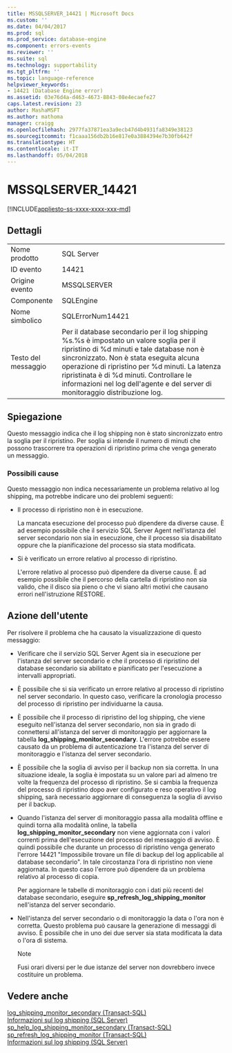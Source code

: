 ```yaml
---
title: MSSQLSERVER_14421 | Microsoft Docs
ms.custom: ''
ms.date: 04/04/2017
ms.prod: sql
ms.prod_service: database-engine
ms.component: errors-events
ms.reviewer: ''
ms.suite: sql
ms.technology: supportability
ms.tgt_pltfrm: ''
ms.topic: language-reference
helpviewer_keywords:
- 14421 (Database Engine error)
ms.assetid: 03e76d4a-d463-4673-8843-08e4ecaefe27
caps.latest.revision: 23
author: MashaMSFT
ms.author: mathoma
manager: craigg
ms.openlocfilehash: 2977fa37871ea3a9ecb47d4b4931fa8349e38123
ms.sourcegitcommit: f1caaa156db2b16e817e0a3884394e7b30fb642f
ms.translationtype: HT
ms.contentlocale: it-IT
ms.lasthandoff: 05/04/2018
---
```

# <a name="mssqlserver14421"></a>MSSQLSERVER_14421
[!INCLUDE[appliesto-ss-xxxx-xxxx-xxx-md](../../includes/appliesto-ss-xxxx-xxxx-xxx-md.md)]
  
## <a name="details"></a>Dettagli  
  
|||  
|-|-|  
|Nome prodotto|SQL Server|  
|ID evento|14421|  
|Origine evento|MSSQLSERVER|  
|Componente|SQLEngine|  
|Nome simbolico|SQLErrorNum14421|  
|Testo del messaggio|Per il database secondario per il log shipping %s.%s è impostato un valore soglia per il ripristino di %d minuti e tale database non è sincronizzato. Non è stata eseguita alcuna operazione di ripristino per %d minuti. La latenza ripristinata è di %d minuti. Controllare le informazioni nel log dell'agente e del server di monitoraggio distribuzione log.|  
  
## <a name="explanation"></a>Spiegazione  
Questo messaggio indica che il log shipping non è stato sincronizzato entro la soglia per il ripristino. Per soglia si intende il numero di minuti che possono trascorrere tra operazioni di ripristino prima che venga generato un messaggio.  
  
### <a name="possible-causes"></a>Possibili cause  
Questo messaggio non indica necessariamente un problema relativo al log shipping, ma potrebbe indicare uno dei problemi seguenti:  
  
-   Il processo di ripristino non è in esecuzione.  
  
    La mancata esecuzione del processo può dipendere da diverse cause. È ad esempio possibile che il servizio SQL Server Agent nell'istanza del server secondario non sia in esecuzione, che il processo sia disabilitato oppure che la pianificazione del processo sia stata modificata.  
  
-   Si è verificato un errore relativo al processo di ripristino.  
  
    L'errore relativo al processo può dipendere da diverse cause. È ad esempio possibile che il percorso della cartella di ripristino non sia valido, che il disco sia pieno o che vi siano altri motivi che causano errori nell'istruzione RESTORE.  
  
## <a name="user-action"></a>Azione dell'utente  
Per risolvere il problema che ha causato la visualizzazione di questo messaggio:  
  
-   Verificare che il servizio SQL Server Agent sia in esecuzione per l'istanza del server secondario e che il processo di ripristino del database secondario sia abilitato e pianificato per l'esecuzione a intervalli appropriati.  
  
-   È possibile che si sia verificato un errore relativo al processo di ripristino nel server secondario. In questo caso, verificare la cronologia processo del processo di ripristino per individuarne la causa.  
  
-   È possibile che il processo di ripristino del log shipping, che viene eseguito nell'istanza del server secondario, non sia in grado di connettersi all'istanza del server di monitoraggio per aggiornare la tabella **log_shipping_monitor_secondary**. L'errore potrebbe essere causato da un problema di autenticazione tra l'istanza del server di monitoraggio e l'istanza del server secondario.  
  
-   È possibile che la soglia di avviso per il backup non sia corretta. In una situazione ideale, la soglia è impostata su un valore pari ad almeno tre volte la frequenza del processo di ripristino. Se si cambia la frequenza del processo di ripristino dopo aver configurato e reso operativo il log shipping, sarà necessario aggiornare di conseguenza la soglia di avviso per il backup.  
  
-   Quando l'istanza del server di monitoraggio passa alla modalità offline e quindi torna alla modalità online, la tabella **log_shipping_monitor_secondary** non viene aggiornata con i valori correnti prima dell'esecuzione del processo del messaggio di avviso. È quindi possibile che durante un processo di ripristino venga generato l'errore 14421 "Impossibile trovare un file di backup del log applicabile al database secondario". In tale circostanza l'ora di ripristino non viene aggiornata. In questo caso l'errore può dipendere da un problema relativo al processo di copia.  
  
    Per aggiornare le tabelle di monitoraggio con i dati più recenti del database secondario, eseguire **sp_refresh_log_shipping_monitor** nell'istanza del server secondario.  
  
-   Nell'istanza del server secondario o di monitoraggio la data o l'ora non è corretta. Questo problema può causare la generazione di messaggi di avviso. È possibile che in uno dei due server sia stata modificata la data o l'ora di sistema.  
  
    > [!NOTE]  
    > Fusi orari diversi per le due istanze del server non dovrebbero invece costituire un problema.  
  
## <a name="see-also"></a>Vedere anche  
[log_shipping_monitor_secondary &#40;Transact-SQL&#41;](~/relational-databases/system-tables/log-shipping-monitor-secondary-transact-sql.md)  
[Informazioni sul log shipping &#40;SQL Server&#41;](~/database-engine/log-shipping/about-log-shipping-sql-server.md)  
[sp_help_log_shipping_monitor_secondary &#40;Transact-SQL&#41;](~/relational-databases/system-stored-procedures/sp-help-log-shipping-monitor-secondary-transact-sql.md)  
[sp_refresh_log_shipping_monitor &#40;Transact-SQL&#41;](~/relational-databases/system-stored-procedures/sp-help-log-shipping-monitor-transact-sql.md)  
[Informazioni sul log shipping &#40;SQL Server&#41;](~/database-engine/log-shipping/about-log-shipping-sql-server.md)  
  

